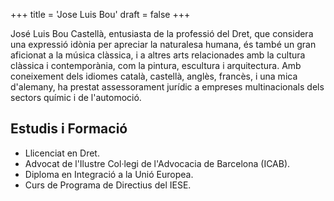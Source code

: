 +++
title = 'Jose Luis Bou'
draft = false
+++

José Luis Bou Castellà, entusiasta de la professió del Dret, que considera una expressió idònia per apreciar la naturalesa humana, és també un gran aficionat a la música clàssica, i a altres arts relacionades amb la cultura clàssica i contemporània, com la pintura, escultura i arquitectura. Amb coneixement dels idiomes català, castellà, anglès, francès, i una mica d'alemany, ha prestat assessorament jurídic a empreses multinacionals dels sectors químic i de l'automoció.

## Estudis i Formació

* Llicenciat en Dret.
* Advocat de l'Ilustre Col·legi de l'Advocacia de Barcelona (ICAB).
* Diploma en Integració a la Unió Europea.
* Curs de Programa de Directius del IESE.
